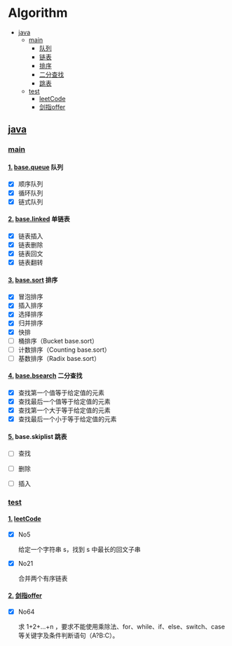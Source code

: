 # Algorithm

- [java](#java)
    - [main](#main)
        - [队列](#base.queue)
        - [链表](#base.linked)
        - [排序](#base.sort)
        - [二分查找](#base.bsearch)
        - [跳表](#base.skiplist)
    - [test](#test)
        - [leetCode](#leetCode)
        - [剑指offer](#剑指offer)

## [java](#java)

### [main](#main)

#### [1.](#base.queue) [base.queue](https://github.com/JoanneGeng/Algorithm/blob/master/java/src/main/java/base.queue) 队列
- [x] 顺序队列
- [x] 循环队列
- [x] 链式队列

#### [2.](#base.linked) [base.linked](https://github.com/JoanneGeng/Algorithm/blob/master/java/src/main/java/base.bsearch) 单链表
- [x] 链表插入
- [x] 链表删除
- [x] 链表回文
- [x] 链表翻转

#### [3.](#base.sort) [base.sort](https://github.com/JoanneGeng/Algorithm/blob/master/java/src/main/java/base.sort) 排序
- [x] 冒泡排序
- [x] 插入排序
- [x] 选择排序
- [x] 归并排序
- [x] 快排
- [ ] 桶排序（Bucket base.sort）
- [ ] 计数排序（Counting base.sort）
- [ ] 基数排序（Radix base.sort）

#### [4.](#base.bsearch) [base.bsearch](https://github.com/JoanneGeng/Algorithm/blob/master/java/src/main/java/base.bsearch) 二分查找
- [x] 查找第一个值等于给定值的元素
- [x] 查找最后一个值等于给定值的元素
- [x] 查找第一个大于等于给定值的元素
- [x] 查找最后一个小于等于给定值的元素

#### [5.](#base.skiplist) base.skiplist 跳表
- [ ] 查找
- [ ] 删除
- [ ] 插入



### [test](#test)
#### [1.](#leetCode) [leetCode](https://github.com/JoanneGeng/Algorithm/blob/master/java/src/test/java/leetcode)
- [x] No5 
    <p>给定一个字符串 s，找到 s 中最长的回文子串
- [x] No21 
    <p> 合并两个有序链表

#### [2.](#剑指offer) [剑指offer](https://github.com/JoanneGeng/Algorithm/blob/master/java/src/test/java/offer)
- [x] No64 
    <p>求 1+2+...+n ，要求不能使用乘除法、for、while、if、else、switch、case等关键字及条件判断语句（A?B:C）。
